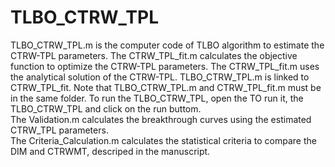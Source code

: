 # TLBO_CTRW_TPL
TLBO_CTRW_TPL.m is the computer code of TLBO algorithm to estimate the CTRW-TPL parameters. 
The CTRW_TPL_fit.m calculates the objective function to optimize the CTRW-TPL parameters. 
The CTRW_TPL_fit.m uses the analytical solution of the CTRW-TPL. 
TLBO_CTRW_TPL.m is linked to  CTRW_TPL_fit.
Note that TLBO_CTRW_TPL.m and CTRW_TPL_fit.m must be in the same folder. 
To run the TLBO_CTRW_TPL, open the TO run it, the TLBO_CTRW_TPL and click on the run buttom.  
The Validation.m calculates the breakthrough curves using the estimated CTRW_TPL parameters.  
The Criteria_Calculation.m calculates the statistical criteria to compare the DIM and CTRWMT, descriped in the manuscript. 
